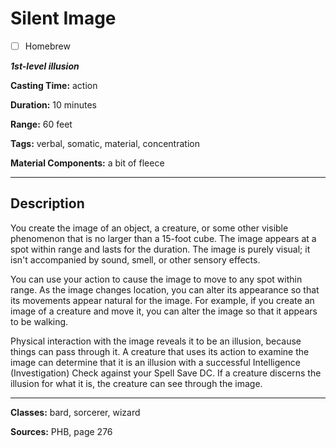 # Silent Image

- [ ] Homebrew

***1st-level illusion***

**Casting Time:** action

**Duration:** 10 minutes

**Range:** 60 feet

**Tags:** verbal, somatic, material, concentration

**Material Components:** a bit of fleece

---

## Description
You create the image of an object, a creature, or some other visible phenomenon that is no larger than a 15-foot cube.
The image appears at a spot within range and lasts for the duration.
The image is purely visual; it isn't accompanied by sound, smell, or other sensory effects.

You can use your action to cause the image to move to any spot within range.
As the image changes location, you can alter its appearance so that its movements appear natural for the image.
For example, if you create an image of a creature and move it, you can alter the image so that it appears to be walking.

Physical interaction with the image reveals it to be an illusion, because things can pass through it.
A creature that uses its action to examine the image can determine that it is an illusion with a successful Intelligence (Investigation) Check against your Spell Save DC.
If a creature discerns the illusion for what it is, the creature can see through the image.

---

**Classes:** bard, sorcerer, wizard

**Sources:** PHB, page 276
